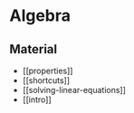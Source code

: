 # Algebra

## Material

- [[properties]]
- [[shortcuts]]
- [[solving-linear-equations]]
- [[intro]]
